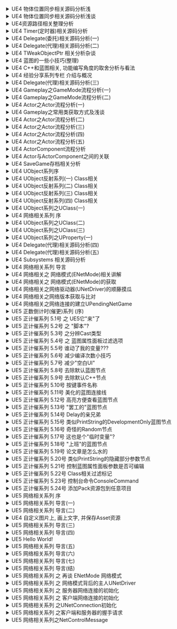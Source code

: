 
<details>
<summary>UE4 物体位置同步相关源码分析浅</summary>
<pre><code>
https://zhuanlan.zhihu.com/p/68343945
前言
多图, 不想在源代码写注释, 不想贴代码块, 看的不清楚
版本4.21混4.22, 区别不大
文章属于旧有文章搬运, 之前在csdn上面
2019.10.27修改一版
物体位置信息同步, 或者说物体的移动同步, 是一个很大的坑, 从个人目前魔改UE4位置同步后, 感觉至少要考虑以下几点
位置信息的数据结构
要减少单次网络同步时的传输数据大小, 但也要包含所需要的完整的位置信息.
同时在降低精度的情况下减少一些数据的大小, 例如降低Location和Rotation的精度, 用更少的位数传播
位置信息的同步触发时间, 生成时间
指控制什么时候位置进行网络同步, 什么时候不需要同步. 以及什么时候生成需要同步的位置信息
位置信息的权威端
以哪一端或者哪里的物体位置, 当做最新位置同步, 作为权威端
如果权威端只在服务器, 那很简单.
如果权威端只在单一客户端, 服务器做验证处理, 此时逻辑也比较简单, 客户端发送位置到服务器, 服务器直接应用(不考虑防作弊, 防作弊的话此时权威端还是服务器, 实现会很复杂和麻烦)
如果权威端在多个客户端和服务器之间切换, 嗯, 坑很深....
接受到位置信息之后的处理, 减少网络传输的延迟频率丢失的一些位置信息带来的影响, 使得整个物体移动平滑, 例如游戏中的角色运动同步
这里面学问很深, 自行百度谷歌(找不到当初看学习的文章了)
判断位置同步信息是否有意义, 丢弃掉无用的位置信息
对旧的信息不做处理, 主要是解决网络的丢包, 延迟等带来的问题
对不是权威端的信息不做处理, 解决一些事件调用先后顺序有别, 状态同步不及时等等的时序问题
UE4 的位置同步是一个比较常用的功能, 实现也比较简单, 只是服务器当方向向客户端同步物体的位置信息.
下文将深扒一下位置同步的代码实现, 以及对一些有坑的地方进行描述.
关键函数和结构体信息
/** Returns the properties used for network replication */
virtual void AActor::GetLifetimeReplicatedProps( TArray< FLifetimeProperty > & OutLifetimeProps ) const
// 在属性同步前调用的一个函数, 这里生成需要同步的位置信息, 并重写是否需要位置同步
/**
 * Called on the actor right before replication occurs. 
 * Only called on Server, and for autonomous proxies if recording a Client Replay.
 */
virtual void AActor::PreReplication( IRepChangedPropertyTracker & ChangedPropertyTracker )
// 生成物体同步信息的函数
/** Fills ReplicatedMovement property */
virtual void GatherCurrentMovement();
// 位置同步的结构体信息
/** Used for replication of our RootComponent's position and velocity */
UPROPERTY(EditDefaultsOnly, ReplicatedUsing=OnRep_ReplicatedMovement, Category=Replication, AdvancedDisplay)
struct FRepMovement ReplicatedMovement;
// Attach相关的结构体信息
/**
 * Used for replicating attachment of this actor's RootComponent to another actor.
 * This is filled in via GatherCurrentMovement() when the RootComponent has an AttachParent.
 */
UPROPERTY(Transient, ReplicatedUsing=OnRep_AttachmentReplication)
struct FRepAttachment AttachmentReplication;
同步属性相关
从最开始的地方说起, UE4中物体位置同步是靠Actor本身属性同步实现的, 如下:
bReplicateMovement 控制是否进行同步
AttachmentReplication 同步Attach相关, 是一个FRepAttachment, 即Relative Position(相对位置)
可以看到这个结构体里面是一个相对位置的同步信息
ReplicatedMovement 同步位置信息, 绝对位置
同步基础的位置信息, 会同步物理状态
LocationQuantizationLevel, VelocityQuantizationLevel, RotationQuantizationLevel三个值是精度, 可以控制Vector和Rotator用多少位传输
控制属性同步及生成位置信息
在属性同步前, 需要生成位置同步信息, 并修改同步条件
ReplicatedMovement同步条件 bReplicateMovement为True
AttachmentReplication同步条件 根组件存在并且根组件不同步
然后我们看一下GatherCurrentMovement函数
该函数在每次属性同步前都会被调用, 以生成相应的位置信息.
bReplicateMovement 生成 ReplicatedMovement
RootComponent->GetAttachParent() 生成 AttachmentReplication
判断是否开启物理, 物理的同步和没有物理的同步方式不一样
开启物理时
会同步位置旋转速度和是否休眠
同时注意在Welded时, 不会进行物理同步(没有接触过)
没有开启物理的情况下
如果有父组件, 相对位置, 生成AttachementReplication
如果无, 绝对位置, 生成ReplicatedMovement
/**
 * 因为工作项目对物体同步相关进行过魔改
 * 有时候会碰到服务器和客户端物体缩放不同步,  不确定是魔改后的问题还是UE4的问题
 * 这个问题未深入研究, 是否存在? 发生条件等都不明确
 * 可能什么时候深扒Actor的生成和初始化同步会明白些 
 */
同步后的处理
这个时候的处理就比较简单了, 在这两个函数中将这些信息设置到本地就行了
OnRep_ReplicatedMovement
有兴趣的自己扒吧
OnRep_AttachmentReplication
判断AttachParent是否存在是Attach还是Detach
Detach就很简单了, 直接调用DetachFromActor
然后判断是否同步位置, 如果同步, 则调用用OnRep_ReplicatedMovement, 应用绝对位置
有坑见下文
一个的问题
注意一下这段长长的注释, 绝对是4.21版本修复的.
Attach相关的相对同步, 会造成上面说的那个问题
这个问题会导致什么呢?
Detach相关的函数同步处理时, 会调用OnRep_ReplicateMovement函数
但由于没有开启bReplicateMovement, ReplicatedMovement属性为空, 是无效值
但由于数据不存在, 会让Actor位置, 旋转归零.
所以, 如果版本较低的请注意了
4.19前绝对有这个bug, 那时候魔改物体同步时, 踩过这个坑
4.20 应该也没有, 工作用的20, 最近再次碰到过这个坑
但自己电脑上只装了15和21(其他的都卸载了), 没有办法(懒)验证了
4.21版本才修复
4.21版本才修复
4.21版本才修复
结语
能用UE4最新的版本就有最新的版本, 虽然会踩很多新坑, 但比踩那些已知bug待修复的坑好的多
2019.10.27, 有时候踩坑踩着, 最后查到官方, 一句已知bug, 某某版本修复.... 很无语...
UE4同步相关的处理做好, 这里位置同步的是实现感觉很简单了
骗赞了, 骗评论了, 不要再一次单机啊.
2019.10.27, 看到这个单机.... 嗯, 没有单机了....
</code></pre>
</details>

<details>
<summary>UE4 物体位置同步相关源码分析浅谈</summary>
<pre><code>
https://zhuanlan.zhihu.com/p/68343945
</code></pre>   
</details>

<details>
<summary>UE4资源路径相关整理分析</summary>
<pre><code>
https://zhuanlan.zhihu.com/p/68344592
</code></pre>
</details>

<details>
<summary>UE4 Timer(定时器)相关源码分析</summary>
<pre><code>
https://zhuanlan.zhihu.com/p/68346320
</code></pre>   
</details>

<details>
<summary>UE4 Delegate(委托)相关源码分析(一)</summary>
<pre><code>
https://zhuanlan.zhihu.com/p/68373614
</code></pre>
</details>

<details>
<summary>UE4 Delegate(代理)相关源码分析(二)</summary>
<pre><code>
https://zhuanlan.zhihu.com/p/68374911
</code></pre>
</details>

<details>
<summary>UE4 TWeakObjectPtr 相关分析杂谈</summary>
<pre><code>
https://zhuanlan.zhihu.com/p/68376750
</code></pre>   
</details>

<details>
<summary>UE4 蓝图的一些小技巧(整理)</summary>
<pre><code>
https://zhuanlan.zhihu.com/p/68428707
</code></pre>
</details>

<details>
<summary>UE4 C++和蓝图相关, 功能编写角度的取舍分析与看法</summary>
<pre><code>
https://zhuanlan.zhihu.com/p/68486431
</code></pre>   
</details>

<details>
<summary>UE4 经验分享系列专栏 介绍与概况</summary>
<pre><code>
https://zhuanlan.zhihu.com/p/69367495
</code></pre>
</details>

<details>
<summary>UE4 Delegate(代理)相关源码分析(三)</summary>
<pre><code>
https://zhuanlan.zhihu.com/p/69372821
</code></pre>
</details>

<details>
<summary>UE4 Gameplay之GameMode流程分析(一)</summary>
<pre><code>
https://zhuanlan.zhihu.com/p/70045930
</code></pre>
</details>

<details>
<summary>UE4 Gameplay之GameMode流程分析(二)</summary>
<pre><code>
https://zhuanlan.zhihu.com/p/70391404
</code></pre>
</details>

<details>
<summary>UE4 Actor之Actor流程分析(一)</summary>
<pre><code>
https://zhuanlan.zhihu.com/p/70045435
</code></pre>
</details>

<details>
<summary>UE4 Gameplay之常用类获取方式及浅谈</summary>
<pre><code>
https://zhuanlan.zhihu.com/p/71568631
</code></pre>
</details>

<details>
<summary>UE4 Actor之Actor流程分析(二)</summary>
<pre><code>
https://zhuanlan.zhihu.com/p/71787737
</code></pre>
</details>

<details>
<summary>UE4 Actor之Actor流程分析(三)</summary>
<pre><code>
https://zhuanlan.zhihu.com/p/71944376
</code></pre>
</details>

<details>
<summary>UE4 Actor之Actor流程分析(四)</summary>
<pre><code>
https://zhuanlan.zhihu.com/p/72468964
</code></pre>
</details>

<details>
<summary>UE4 Actor之Actor流程分析(五)</summary>
<pre><code>
https://zhuanlan.zhihu.com/p/72615004
</code></pre>
</details>

<details>
<summary>UE4 ActorComponent流程分析</summary>
<pre><code>
https://zhuanlan.zhihu.com/p/74084967
</code></pre>
</details>

<details>
<summary>UE4 Actor与ActorComponent之间的关联</summary>
<pre><code>
https://zhuanlan.zhihu.com/p/74908124
</code></pre>
</details>

<details>
<summary>UE4 SaveGame存档相关分析</summary>
<pre><code>
https://zhuanlan.zhihu.com/p/75054016
</code></pre>
</details>

<details>
<summary>UE4 UObject系列序</summary>
<pre><code>
https://zhuanlan.zhihu.com/p/75526405
</code></pre>
</details>

<details>
<summary>UE4 UObject反射系列(一) Class相关</summary>
<pre><code>
https://zhuanlan.zhihu.com/p/75533335
</code></pre>
</details>

<details>
<summary>UE4 UObject反射系列(二) Class相关</summary>
<pre><code>
https://zhuanlan.zhihu.com/p/76793813
</code></pre>
</details>

<details>
<summary>UE4 UObject反射系列(三) Class相关</summary>
<pre><code>
https://zhuanlan.zhihu.com/p/77593798
</code></pre>
</details>

<details>
<summary>UE4 UObject反射系列(四) Class相关</summary>
<pre><code>
https://zhuanlan.zhihu.com/p/78026582
</code></pre>
</details>

<details>
<summary>UE4 UObject系列之UClass(一)</summary>
<pre><code>
https://zhuanlan.zhihu.com/p/78684047
</code></pre>
</details>

<details>
<summary>UE4 网络相关系列 序</summary>
<pre><code>
https://zhuanlan.zhihu.com/p/79906329
</code></pre>
</details>

<details>
<summary>UE4 UObject系列之UClass(二)</summary>
<pre><code>
https://zhuanlan.zhihu.com/p/80720040
</code></pre>
</details>

<details>
<summary>UE4 UObject系列之UClass(三)</summary>
<pre><code>
https://zhuanlan.zhihu.com/p/81014923
</code></pre>
</details>

<details>
<summary>UE4 UObject系列之UProperty(一)</summary>
<pre><code>
https://zhuanlan.zhihu.com/p/82603132
</code></pre>
</details>

<details>
<summary>UE4 Delegate(代理)相关源码分析(四)</summary>
<pre><code>
https://zhuanlan.zhihu.com/p/93455335
</code></pre>
</details>

<details>
<summary>UE4 Delegate(代理)相关源码分析(五)</summary>
<pre><code>
https://zhuanlan.zhihu.com/p/94380081
</code></pre>
</details>

<details>
<summary>UE4 Subsystems 相关源码分析</summary>
<pre><code>
https://zhuanlan.zhihu.com/p/97253584
</code></pre>
</details>

<details>
<summary>UE4 网络相关系列 导言</summary>
<pre><code>
https://zhuanlan.zhihu.com/p/104300441
</code></pre>
</details>

<details>
<summary>UE4 网络相关之 网络模式(ENetMode)相关讲解</summary>
<pre><code>
https://zhuanlan.zhihu.com/p/105754383
</code></pre>
</details>

<details>
<summary>UE4 网络相关之 网络模式(ENetMode)的获取</summary>
<pre><code>
https://zhuanlan.zhihu.com/p/138084687
</code></pre>
</details>

<details>
<summary>UE4 网络相关之网络驱动器(UNetDriver)的顺藤摸瓜</summary>
<pre><code>
https://zhuanlan.zhihu.com/p/141574986
</code></pre>
</details>

<details>
<summary>UE4 网络相关之网络版本获取与比对</summary>
<pre><code>
https://zhuanlan.zhihu.com/p/158986763
</code></pre>
</details>

<details>
<summary>UE4 网络相关之网络连接的建立UPendingNetGame</summary>
<pre><code>
https://zhuanlan.zhihu.com/p/143104152
</code></pre>
</details>

<details>
<summary>UE5 正数倒计时(催更)系列 (序)</summary>
<pre><code>
https://zhuanlan.zhihu.com/p/369300127
</code></pre>
</details>

<details>
<summary>UE5 正计催系列 5.1号 之 UE5它"来"了</summary>
<pre><code>
https://zhuanlan.zhihu.com/p/369318530
</code></pre>
</details>

<details>
<summary>UE5 正计催系列 5.2号 之 "脚本"?</summary>
<pre><code>
https://zhuanlan.zhihu.com/p/369429144
</code></pre>
</details>

<details>
<summary>UE5 正计催系列 5.3号 之分辨Cast类型</summary>
<pre><code>
https://zhuanlan.zhihu.com/p/369536322
</code></pre>
</details>

<details>
<summary>UE5 正计催系列 5.4号 之 蓝图属性面板过滤选项</summary>
<pre><code>
https://zhuanlan.zhihu.com/p/369785593
</code></pre>
</details>

<details>
<summary>UE5 正计催系列 5.5号 谁动了我的变量???</summary>
<pre><code>
https://zhuanlan.zhihu.com/p/369732328
</code></pre>
</details>

<details>
<summary>UE5 正计催系列 5.6号 减少编译次数小技巧</summary>
<pre><code>
https://zhuanlan.zhihu.com/p/370211758
</code></pre>
</details>

<details>
<summary>UE5 正计催系列 5.7号 减少"空白UI"</summary>
<pre><code>
https://zhuanlan.zhihu.com/p/370486018
</code></pre>
</details>

<details>
<summary>UE5 正计催系列 5.8号 去除默认蓝图节点</summary>
<pre><code>
https://zhuanlan.zhihu.com/p/370779021
</code></pre>
</details>

<details>
<summary>UE5 正计催系列 5.9号 去除默认C++节点</summary>
<pre><code>
https://zhuanlan.zhihu.com/p/370947757
</code></pre>
</details>

<details>
<summary>UE5 正计催系列 5.10号 按键事件名称</summary>
<pre><code>
https://zhuanlan.zhihu.com/p/371247205
</code></pre>
</details>

<details>
<summary>UE5 正计催系列 5.11号 美化的蓝图连接线</summary>
<pre><code>
https://zhuanlan.zhihu.com/p/371256630
</code></pre>
</details>

<details>
<summary>UE5 正计催系列 5.12号 高亮方便查看蓝图节点</summary>
<pre><code>
https://zhuanlan.zhihu.com/p/371840169
</code></pre>
</details>

<details>
<summary>UE5 正计催系列 5.13号 "罢工的"蓝图节点</summary>
<pre><code>
https://zhuanlan.zhihu.com/p/371844684
</code></pre>
</details>

<details>
<summary>UE5 正计催系列 5.14号 Delay的亲兄弟</summary>
<pre><code>
https://zhuanlan.zhihu.com/p/372115593
</code></pre>
</details>

<details>
<summary>UE5 正计催系列 5.15号 类似PrintString的DevelopmentOnly蓝图节点</summary>
<pre><code>
https://zhuanlan.zhihu.com/p/372734979
</code></pre>
</details>

<details>
<summary>UE5 正计催系列 5.16号 奇怪的Random节点</summary>
<pre><code>
https://zhuanlan.zhihu.com/p/372773913
</code></pre>
</details>

<details>
<summary>UE5 正计催系列 5.17号 这也是个"临时变量"?</summary>
<pre><code>
https://zhuanlan.zhihu.com/p/372780964
</code></pre>
</details>

<details>
<summary>UE5 正计催系列 5.18号 "上班"的蓝图节点</summary>
<pre><code>
https://zhuanlan.zhihu.com/p/373389256
</code></pre>
</details>

<details>
<summary>UE5 正计催系列 5.19号 论文章是怎么水的</summary>
<pre><code>
https://zhuanlan.zhihu.com/p/373666781
</code></pre>
</details>

<details>
<summary>UE5 正计催系列 5.20号 类似PrintString的隐藏部分参数节点</summary>
<pre><code>
https://zhuanlan.zhihu.com/p/373986790
</code></pre>
</details>

<details>
<summary>UE5 正计催系列 5.21号 控制蓝图属性面板参数是否可编辑</summary>
<pre><code>
https://zhuanlan.zhihu.com/p/374367820
</code></pre>
</details>

<details>
<summary>UE5 正计催系列 5.22号 Class相关过滤标记</summary>
<pre><code>
https://zhuanlan.zhihu.com/p/374378055
</code></pre>
</details>

<details>
<summary>UE5 正计催系列 5.23号 控制台命令ConsoleCommand</summary>
<pre><code>
https://zhuanlan.zhihu.com/p/374918575
</code></pre>
</details>

<details>
<summary>UE5 正计催系列 5.24号 添加Pack资源包到任意项目</summary>
<pre><code>
https://zhuanlan.zhihu.com/p/374928724
</code></pre>
</details>

<details>
<summary>UE5 网络相关系列 序</summary>
<pre><code>
https://zhuanlan.zhihu.com/p/410409635
</code></pre>
</details>

<details>
<summary>UE5 网络相关系列 导言(一)</summary>
<pre><code>
https://zhuanlan.zhihu.com/p/421184765
</code></pre>
</details>

<details>
<summary>UE5 网络相关系列 导言(二)</summary>
<pre><code>
https://zhuanlan.zhihu.com/p/427760914
</code></pre>
</details>

<details>
<summary>UE4 自定义图片上, 画上文字, 并保存Asset资源</summary>
<pre><code>
https://zhuanlan.zhihu.com/p/429074230
</code></pre>
</details>

<details>
<summary>UE5 网络相关系列 导言(三)</summary>
<pre><code>
https://zhuanlan.zhihu.com/p/428251358
</code></pre>
</details>

<details>
<summary>UE5 网络相关系列 导言(四)</summary>
<pre><code>
https://zhuanlan.zhihu.com/p/438672426
</code></pre>
</details>

<details>
<summary>UE5 Hello World!</summary>
<pre><code>
https://zhuanlan.zhihu.com/p/443330696
</code></pre>
</details>

<details>
<summary>UE5 网络相关系列 导言(五)</summary>
<pre><code>
https://zhuanlan.zhihu.com/p/444131557
</code></pre>
</details>

<details>
<summary>UE5 网络相关系列 导言(六)</summary>
<pre><code>
https://zhuanlan.zhihu.com/p/444382710
</code></pre>
</details>

<details>
<summary>UE5 网络相关系列 导言(七)</summary>
<pre><code>
https://zhuanlan.zhihu.com/p/445814591
</code></pre>
</details>

<details>
<summary>UE5 网络相关系列 导言(结)</summary>
<pre><code>
https://zhuanlan.zhihu.com/p/447260326
</code></pre>
</details>

<details>
<summary>UE5 网络相关系列 之 再谈 ENetMode 网络模式</summary>
<pre><code>
https://zhuanlan.zhihu.com/p/448243398
</code></pre>
</details>

<details>
<summary>UE5 网络相关系列 之 网络模式背后的主人UNetDriver</summary>
<pre><code>
https://zhuanlan.zhihu.com/p/455605509
</code></pre>
</details>

<details>
<summary>UE5 网络相关系列 之 服务器网络连接的初始化</summary>
<pre><code>
https://zhuanlan.zhihu.com/p/463752477
</code></pre>
</details>

<details>
<summary>UE5 网络相关系列 之 客户端网络连接的初始化</summary>
<pre><code>
https://zhuanlan.zhihu.com/p/469305449
</code></pre>
</details>

<details>
<summary>UE5 网络相关系列 之UNetConnection初始化</summary>
<pre><code>
https://zhuanlan.zhihu.com/p/494674422
</code></pre>
</details>

<details>
<summary>UE5 网络相关系列 之客户端和服务器的握手请求</summary>
<pre><code>
https://zhuanlan.zhihu.com/p/528871087
</code></pre>
</details>

<details>
<summary>UE5 网络相关系列之NetControlMessage</summary>
<pre><code>
https://zhuanlan.zhihu.com/p/556200112
</code></pre>
</details>
